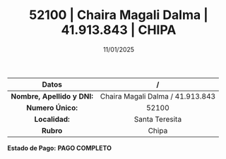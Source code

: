 ﻿---
title: 52100 | Chaira Magali Dalma | 41.913.843 | CHIPA
date: 11/01/2025
draft: false
tags: ['santa-teresita', 'titular', 'chipa']
---

|          **Datos**          |  /  |
|:---------------------------:|:---:|
| **Nombre, Apellido y DNI:** | Chaira Magali Dalma / 41.913.843 |
|      **Numero Único:**      | 52100 |
|        **Localidad:**       | Santa Teresita |
|          **Rubro**          | Chipa |

**Estado de Pago:** **PAGO COMPLETO**

